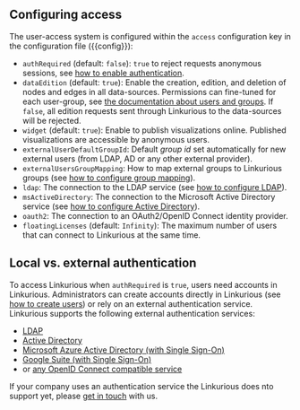 
## Configuring access

The user-access system is configured within the `access` configuration 
key in the configuration file ({{config}}):

- `authRequired` (default: `false`): `true` to reject requests anonymous sessions, see [how to enable authentication](/enabling-auth).
- `dataEdition` (default: `true`): Enable the creation, edition, and deletion of nodes and edges in all data-sources.
   Permissions can fine-tuned for each user-group, see [the documentation about users and groups](/users).
   If `false`, all edition requests sent through Linkurious to the data-sources will be rejected.
- `widget` (default: `true`): Enable to publish visualizations online.
   Published visualizations are accessible by anonymous users.
- `externalUserDefaultGroupId`: Default *group id* set automatically for new external users (from LDAP, AD or any other external provider).
- `externalUsersGroupMapping`: How to map external groups to Linkurious groups (see [how to configure group mapping](/users/#group-mapping)).
- `ldap`: The connection to the LDAP service (see [how to configure LDAP](/ldap/#openldap)).
- `msActiveDirectory`: The connection to the Microsoft Active Directory service (see [how to configure Active Directory](/ldap/#active-directory)).
- `oauth2`: The connection to an OAuth2/OpenID Connect identity provider.
- `floatingLicenses` (default: `Infinity`): The maximum number of users that can connect to Linkurious at the same time.

<!-- 
`loginTimeout` (: 3600. Log the user out after a period of inactivity (in second). 
-->

## Local vs. external authentication

To access Linkurious when `authRequired` is `true`, users need accounts in Linkurious.
Administrators can create accounts directly in Linkurious (see [how to create users](/users))
or rely on an external authentication service.
Linkurious supports the following external authentication services:
 - [LDAP](/ldap/#openldap)
 - [Active Directory](/ldap/#active-directory)
 - [Microsoft Azure Active Directory (with Single Sign-On)](/sso-azure)
 - [Google Suite (with Single Sign-On)](/sso-google)
 - or [any OpenID Connect compatible service](/sso-openid)

If your company uses an authentication service the Linkurious does nto support yet,
please [get in touch](/support) with us.
